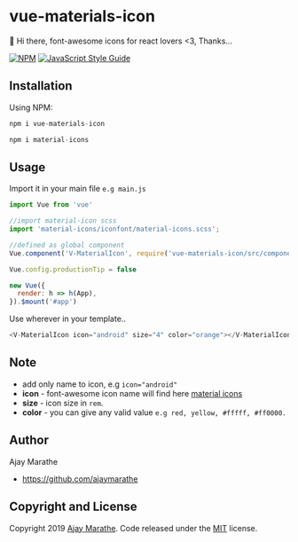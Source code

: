 # vue-materials-icon
🍺 Hi there, font-awesome icons for react lovers <3, Thanks...

[![NPM](https://img.shields.io/npm/v/vue-materials-icon.svg)](https://www.npmjs.com/package/vue-materials-icon)  [![JavaScript Style Guide](https://img.shields.io/badge/code_style-standard-brightgreen.svg)](https://standardjs.com)


## Installation
Using NPM:
```js
npm i vue-materials-icon

npm i material-icons
```

## Usage
Import it in your main file `e.g main.js`
```js
import Vue from 'vue'

//import material-icon scss
import 'material-icons/iconfont/material-icons.scss';

//defined as global component
Vue.component('V-MaterialIcon', require('vue-materials-icon/src/components/MaterialIcon').default);

Vue.config.productionTip = false

new Vue({
  render: h => h(App),
}).$mount('#app')

```

Use wherever in your template..
```js
<V-MaterialIcon icon="android" size="4" color="orange"></V-MaterialIcon>
```

## Note
- add only name to icon, e.g `icon="android"`
- **icon** - font-awesome icon name will find here [material icons](https://material.io/resources/icons/?style=baseline)
- **size** - icon size in `rem`.
- **color** - you can give any valid value `e.g red, yellow, #fffff, #ff0000.`

## Author

Ajay Marathe

+ https://github.com/ajaymarathe

## Copyright and License

Copyright 2019 [Ajay Marathe](https://github.com/ajaymarathe). Code released under the [MIT](https://github.com/ajaymarathe/vue-fontawesome/blob/master/LICENSE) license.
